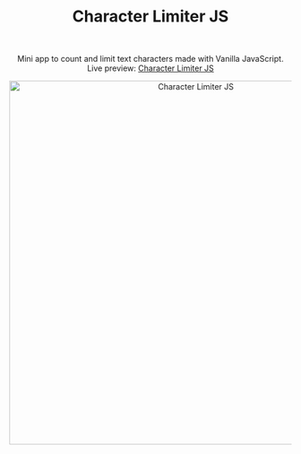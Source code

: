 <h1 align="center">Character Limiter JS</h1><br>
<p align="center">Mini app to count and limit text characters made with Vanilla JavaScript.<br>
Live preview: <a href="https://sumbo-1.github.io/character-limiter-js">Character Limiter JS</a><br>

<p align="center">
<img src="https://cloud.githubusercontent.com/assets/12295765/25625485/ee817c1c-2f5c-11e7-8b21-0e61d301f88a.png" width="650" alt="Character Limiter JS"></p>

